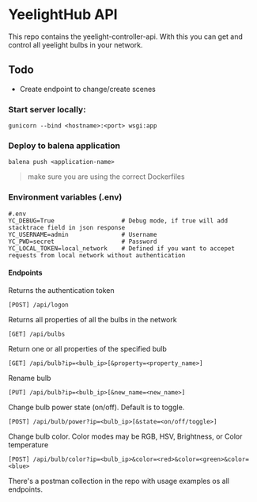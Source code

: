 # YeelightHub API

This repo contains the yeelight-controller-api. With this you can get and control all yeelight bulbs in your network. 

## Todo

* Create endpoint to change/create scenes

### Start server locally:
    
    gunicorn --bind <hostname>:<port> wsgi:app
    
### Deploy to balena application

    balena push <application-name>

> make sure you are using the correct Dockerfiles    

### Environment variables (.env)

    #.env 
    YC_DEBUG=True                   # Debug mode, if true will add stacktrace field in json response
    YC_USERNAME=admin               # Username
    YC_PWD=secret                   # Password
    YC_LOCAL_TOKEN=local_network    # Defined if you want to accepet requests from local network without authentication

#### Endpoints

Returns the authentication token
    
    [POST] /api/logon
    
Returns all properties of all the bulbs in the network
    
    [GET] /api/bulbs
    
Return one or all properties of the specified bulb

    [GET] /api/bulb?ip=<bulb_ip>[&property=<property_name>]
    
Rename bulb

    [PUT] /api/bulb?ip=<bulb_ip>[&new_name=<new_name>]
    
Change bulb power state (on/off). Default is to toggle.

    [POST] /api/bulb/power?ip=<bulb_ip>[&state=<on/off/toggle>]

Change bulb color. Color modes may be RGB, HSV, Brightness, or Color temperature

    [POST] /api/bulb/color?ip=<bulb_ip>&color=<red>&color=<green>&color=<blue>


There's a postman collection in the repo with usage examples os all endpoints.


